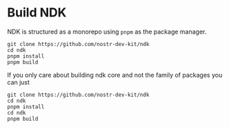 # Build NDK

NDK is structured as a monorepo using `pnpm` as the package manager.

```
git clone https://github.com/nostr-dev-kit/ndk
cd ndk
pnpm install
pnpm build
```

If you only care about building ndk core and not the family of packages you can just

```
git clone https://github.com/nostr-dev-kit/ndk
cd ndk
pnpm install
cd ndk
pnpm build
```
